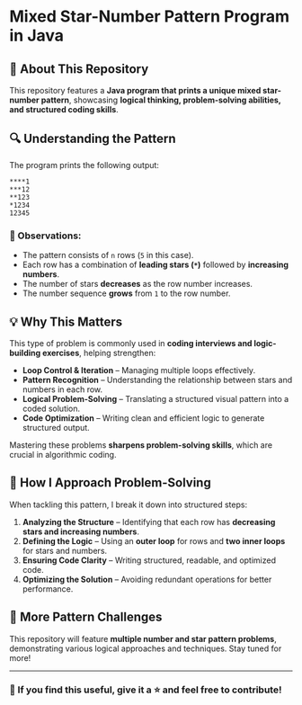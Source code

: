 # Mixed Star-Number Pattern Program in Java  

## 🚀 About This Repository  

This repository features a **Java program that prints a unique mixed star-number pattern**, showcasing **logical thinking, problem-solving abilities, and structured coding skills**.  

## 🔍 Understanding the Pattern  

The program prints the following output:  

```
****1
***12
**123
*1234
12345
```

### 📌 Observations:  
- The pattern consists of `n` rows (`5` in this case).  
- Each row has a combination of **leading stars (`*`)** followed by **increasing numbers**.  
- The number of stars **decreases** as the row number increases.  
- The number sequence **grows** from `1` to the row number.  

## 💡 Why This Matters  

This type of problem is commonly used in **coding interviews and logic-building exercises**, helping strengthen:  
- **Loop Control & Iteration** – Managing multiple loops effectively.  
- **Pattern Recognition** – Understanding the relationship between stars and numbers in each row.  
- **Logical Problem-Solving** – Translating a structured visual pattern into a coded solution.  
- **Code Optimization** – Writing clean and efficient logic to generate structured output.  

Mastering these problems **sharpens problem-solving skills**, which are crucial in algorithmic coding.

## 🔧 How I Approach Problem-Solving  

When tackling this pattern, I break it down into structured steps:  
1. **Analyzing the Structure** – Identifying that each row has **decreasing stars and increasing numbers**.  
2. **Defining the Logic** – Using an **outer loop** for rows and **two inner loops** for stars and numbers.  
3. **Ensuring Code Clarity** – Writing structured, readable, and optimized code.  
4. **Optimizing the Solution** – Avoiding redundant operations for better performance.  

## 🚀 More Pattern Challenges  

This repository will feature **multiple number and star pattern problems**, demonstrating various logical approaches and techniques. Stay tuned for more!  

---

### 📌 If you find this useful, give it a ⭐ and feel free to contribute!  